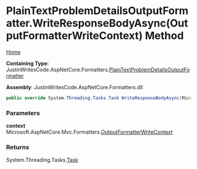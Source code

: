 # PlainTextProblemDetailsOutputFormatter\.WriteResponseBodyAsync\(OutputFormatterWriteContext\) Method

[Home](../../../README.md)

**Containing Type**: JustinWritesCode\.AspNetCore\.Formatters\.[PlainTextProblemDetailsOutputFormatter](../README.md)

**Assembly**: JustinWritesCode\.AspNetCore\.Formatters\.dll

```csharp
public override System.Threading.Tasks.Task WriteResponseBodyAsync(Microsoft.AspNetCore.Mvc.Formatters.OutputFormatterWriteContext context)
```

### Parameters

**context** &ensp; Microsoft\.AspNetCore\.Mvc\.Formatters\.[OutputFormatterWriteContext](https://docs.microsoft.com/en-us/dotnet/api/microsoft.aspnetcore.mvc.formatters.outputformatterwritecontext)

### Returns

System\.Threading\.Tasks\.[Task](https://docs.microsoft.com/en-us/dotnet/api/system.threading.tasks.task)

